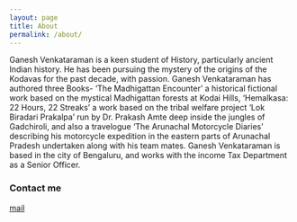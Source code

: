 ```yaml
---
layout: page
title: About
permalink: /about/
---
```


Ganesh Venkataraman is a keen student of History, particularly ancient Indian history. He has been
pursuing the mystery of the origins of the Kodavas for the past decade, with passion. Ganesh
Venkataraman has authored three Books- ‘The Madhigattan Encounter’ a historical fictional work
based on the mystical Madhigattan forests at Kodai Hills, ‘Hemalkasa: 22 Hours, 22 Streaks’ a work
based on the tribal welfare project ‘Lok Biradari Prakalpa’ run by Dr. Prakash Amte deep inside the
jungles of Gadchiroli, and also a travelogue ‘The Arunachal Motorcycle Diaries’ describing his
motorcycle expedition in the eastern parts of Arunachal Pradesh undertaken along with his team
mates.
Ganesh Venkataraman is based in the city of Bengaluru, and works with the income Tax Department
as a Senior Officer.

### Contact me

[mail](mailto:ganeshrevathi5@gmail.com)
